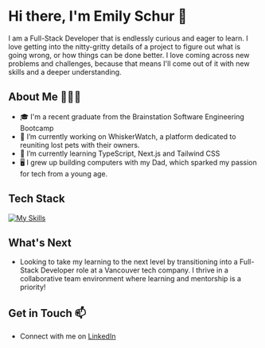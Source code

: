 # Hi there, I'm Emily Schur 👋
I am a Full-Stack Developer that is endlessly curious and eager to learn. I love getting into the nitty-gritty details of a project to figure out what is going wrong, or how things can be done better. I love coming across new problems and challenges, because that means I'll come out of it with new skills and a deeper understanding.

## About Me 💁🏻‍♀️
- 🎓 I'm a recent graduate from the Brainstation Software Engineering Bootcamp
- 🔭 I’m currently working on WhiskerWatch, a platform dedicated to reuniting lost pets with their owners.
- 🌱 I’m currently learning TypeScript, Next.js and Tailwind CSS
- 🖥️ I grew up building computers with my Dad, which sparked my passion for tech from a young age.

## Tech Stack 
[![My Skills](https://skillicons.dev/icons?i=html,css,sass,js,ts,react,nextjs,nodejs,npm,express,mysql,postman,vite,vscode,git,github,gcp,firebase)](https://skillicons.dev)

## What's Next
- Looking to take my learning to the next level by transitioning into a Full-Stack Developer role at a Vancouver tech company. I thrive in a collaborative team environment where learning and mentorship is a priority!

## Get in Touch 📫
- Connect with me on [LinkedIn](https://www.linkedin.com/in/emilyjschur/)
